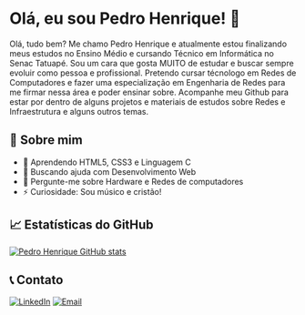 # Olá, eu sou Pedro Henrique! 👋

Olá, tudo bem? Me chamo Pedro Henrique e atualmente estou finalizando meus estudos no Ensino Médio e cursando Técnico em Informática no Senac Tatuapé. Sou um cara que gosta MUITO de estudar e buscar sempre evoluir como pessoa e profissional. Pretendo cursar técnologo em Redes de Computadores e fazer uma especialização em Engenharia de Redes para me firmar nessa área e poder ensinar sobre. Acompanhe meu Github para estar por dentro de alguns projetos e materiais de estudos sobre Redes e Infraestrutura e alguns outros temas.

## 🚀 Sobre mim

- 🌱 Aprendendo HTML5, CSS3 e Linguagem C
- 🤔 Buscando ajuda com Desenvolvimento Web
- 💬 Pergunte-me sobre Hardware e Redes de computadores
- ⚡ Curiosidade: Sou músico e cristão!


## 📈 Estatísticas do GitHub

[![Pedro Henrique GitHub stats](https://github-readme-stats.vercel.app/api?username=pedrohreismarques&show_icons=true&theme=radical)](https://github.com/pedrohreismarques/github-readme-stats)

## 📞 Contato

[![LinkedIn](https://img.shields.io/badge/LinkedIn-0077B5?style=for-the-badge&logo=linkedin&logoColor=white)](https://linkedin.com/in/pedrohreismarques)
[![Email](https://img.shields.io/badge/Gmail-D14836?style=for-the-badge&logo=gmail&logoColor=white)](mailto:pedrohreismarques@gmail.com)
